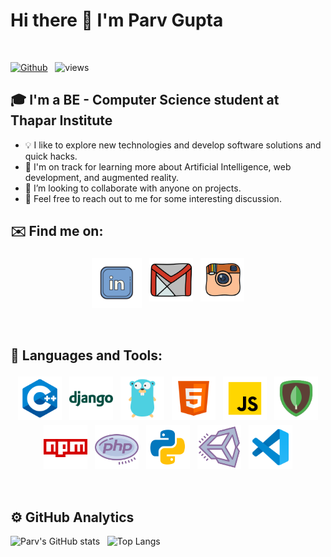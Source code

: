 # Hi there 👋 I'm Parv Gupta 
<br />

[![Github](https://img.shields.io/github/followers/parvg555?label=Follow&style=social)](https://github.com/parvg555) &nbsp; ![views](https://komarev.com/ghpvc/?username=parvg555)

## 🎓 I'm a BE - Computer Science student at Thapar Institute

* 💡  I like to explore new technologies and develop software solutions and quick hacks.
* 🌱  I'm on track for learning more about Artificial Intelligence, web development, and augmented reality.
* 👯 I’m looking to collaborate with anyone on projects.
* 💬  Feel free to reach out to me for some interesting discussion.

## ✉️ Find me on:

<p align="center">
 <a href="https://linkedin.com/in/parvg"><img src="lld2.png" alt="LinkedIn" height="80" style="vertical-align:top; margin:4px"></a>
 <a href="mailto:parvg555@gmail.com"> <img src="gmail.png" alt="" height="70" style="vertical-align:top; margin:4px"></a>
 <a href="https://instagram.com/parvg555"> <img src="insta.png" alt="Python" height="70" style="vertical-align:top; margin:4px"></a>
</p>

<br />

## 🧰 Languages and Tools:
<p align="center">
<img src="cpp.png" alt="CPP" height="70" style="vertical-align:top; margin:4px">
<img src="django.png" alt="Django" height="70" style="vertical-align:top; margin:4px">
<img src="go.png" alt="Go" height="70" style="vertical-align:top; margin:4px">
<img src="html.png" alt="HTML" height="70" style="vertical-align:top; margin:4px">
<img src="js.png" alt="JS" height="70" style="vertical-align:top; margin:4px">
<img src="mongo.png" alt="Mongodb" height="70" style="vertical-align:top; margin:4px">
<img src="npm.png" alt="NPM" height="70" style="vertical-align:top; margin:4px">
<img src="php.png" alt="PHP" height="70" style="vertical-align:top; margin:4px">
<img src="py.png" alt="PYTHON" height="70" style="vertical-align:top; margin:4px">
<img src="unity.png" alt="UNITY" height="70" style="vertical-align:top; margin:4px">
<img src="vs.png" alt="Visual Studio" height="70" style="vertical-align:top; margin:4px">
</p>

<br />

## ⚙️  GitHub Analytics

![Parv's GitHub stats](https://github-readme-stats.vercel.app/api?username=parvg555&theme=dark&show_icons=true) &nbsp; ![Top Langs](https://github-readme-stats.vercel.app/api/top-langs/?username=parvg555&theme=dark&hide_title=true&layout=compact)

